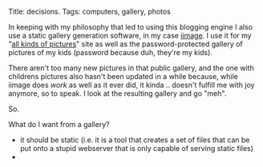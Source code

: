 Title: decisions.
Tags: computers, gallery, photos

In keeping with my philosophy that led to using this blogging engine I
also use a static gallery generation software, in my case [iimage][]. I
use it for my "[all kinds of pictures][gal]" site as well as the
password-protected gallery of pictures of my kids (password because duh,
they're my kids).

There aren't too many new pictures in that public gallery, and the one
with childrens pictures also hasn't been updated in a while because, while
iimage does *work* as well as it ever did, it kinda .. doesn't fulfill me
with joy anymore, so to speak. I look at the resulting gallery and go
"meh".

So.

What do I want from a gallery?

* it should be static (i.e. it is a tool that creates a set of files that
  can be put onto a stupid webserver that is only capable of serving
  static files)
* 




[iimage]: https://www.ronsc.de/iimage/iimage
[gal]: http://fnanp.in-ulm.de/photos/
